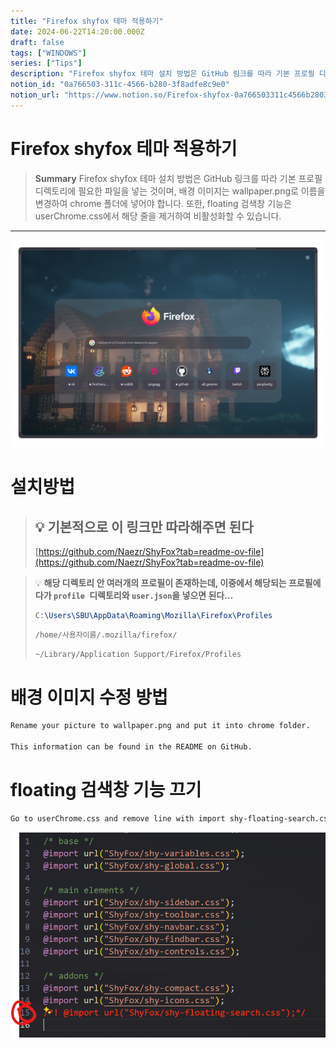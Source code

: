 ```yaml
---
title: "Firefox shyfox 테마 적용하기"
date: 2024-06-22T14:20:00.000Z
draft: false
tags: ["WINDOWS"]
series: ["Tips"]
description: "Firefox shyfox 테마 설치 방법은 GitHub 링크를 따라 기본 프로필 디렉토리에 필요한 파일을 넣는 것이며, 배경 이미지는 wallpaper.png로 이름을 변경하여 chrome 폴더에 넣어야 합니다. 또한, floating 검색창 기능은 userChrome.css에서 해당 줄을 제거하여 비활성화할 수 있습니다."
notion_id: "0a766503-311c-4566-b280-3f8adfe8c9e0"
notion_url: "https://www.notion.so/Firefox-shyfox-0a766503311c4566b2803f8adfe8c9e0"
---
```


# Firefox shyfox 테마 적용하기

> **Summary**
> Firefox shyfox 테마 설치 방법은 GitHub 링크를 따라 기본 프로필 디렉토리에 필요한 파일을 넣는 것이며, 배경 이미지는 wallpaper.png로 이름을 변경하여 chrome 폴더에 넣어야 합니다. 또한, floating 검색창 기능은 userChrome.css에서 해당 줄을 제거하여 비활성화할 수 있습니다.

---

![Image](image_f3d75cb5ab46.png)

# 설치방법

> 💡 **기본적으로 이 링크만 따라해주면 된다**
> ---
>
> [https://github.com/Naezr/ShyFox?tab=readme-ov-file](https://github.com/Naezr/ShyFox?tab=readme-ov-file)
>
>

> 💡 **해당 디렉토리 안 여러개의 프로필이 존재하는데, 이중에서 해당되는 프로필에다가 `profile `디렉토리와 `user.json`을 넣으면 된다…**
> ```latex
> C:\Users\SBU\AppData\Roaming\Mozilla\Firefox\Profiles
> ```
>
> ```latex
> /home/사용자이름/.mozilla/firefox/
> ```
>
> ```latex
> ~/Library/Application Support/Firefox/Profiles
> ```
>
>

# 배경 이미지 수정 방법

```latex
Rename your picture to wallpaper.png and put it into chrome folder.

This information can be found in the README on GitHub.
```

# floating 검색창 기능 끄기

```latex
Go to userChrome.css and remove line with import shy-floating-search.css
```

![Image](image_11ed383edb17.png)

